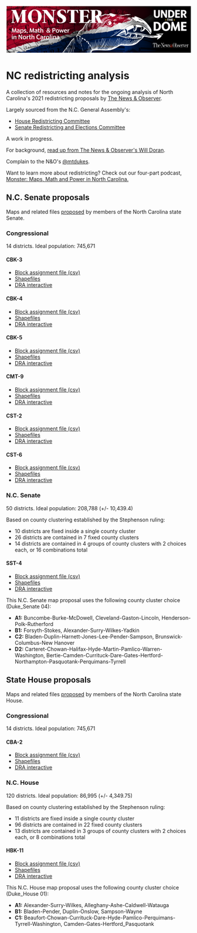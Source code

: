 ![Monster banner image](https://github.com/mtdukes/redistricting2021/blob/main/media/monster_banner.png)
# NC redistricting analysis
A collection of resources and notes for the ongoing analysis of North Carolina's 2021 redistricting proposals by [The News & Observer](https://www.newsobserver.com/).

Largely sourced from the N.C. General Assembly's:

 - [House Redistricting Committee](https://ncleg.gov/Committees/CommitteeInfo/HouseStanding/182#Documents)
 - [Senate Redistricting and Elections Committee](https://ncleg.gov/Committees/CommitteeInfo/SenateStanding/154#Documents)

A work in progress.

For background, [read up from The News & Observer's Will Doran](https://www.newsobserver.com/news/politics-government/article255119247.html).

Complain to the N&O's [@mtdukes](http://twitter.com/mtdukes).

Want to learn more about redistricting? Check out our four-part podcast, [Monster: Maps, Math and Power in North Carolina.](https://www.newsobserver.com/monster)

## N.C. Senate proposals 
Maps and related files [proposed](https://ncleg.gov/Committees/CommitteeInfo/SenateStanding/154#2021%5CMember%20Submitted%20Maps) by members of the North Carolina state Senate.

### Congressional
14 districts. Ideal population: 745,671

#### CBK-3
- [Block assignment file (csv)](https://github.com/mtdukes/redistricting2021/blob/main/data/proposals/cbk3.csv)
- [Shapefiles](https://github.com/mtdukes/redistricting2021/blob/main/data/proposals/cbk3)
- [DRA interactive](https://davesredistricting.org/maps#viewmap::656feac5-fde7-4ef4-90e3-2ca28411476b)

#### CBK-4
- [Block assignment file (csv)](https://github.com/mtdukes/redistricting2021/blob/main/data/proposals/cbk4.csv)
- [Shapefiles](https://github.com/mtdukes/redistricting2021/blob/main/data/proposals/cbk4)
- [DRA interactive](https://davesredistricting.org/maps#viewmap::37de15ce-69ba-4f0b-883c-ef27cb1cdf08)

#### CBK-5
- [Block assignment file (csv)](https://github.com/mtdukes/redistricting2021/blob/main/data/proposals/cbk5.csv)
- [Shapefiles](https://github.com/mtdukes/redistricting2021/blob/main/data/proposals/cbk5)
- [DRA interactive](https://davesredistricting.org/maps#viewmap::007275e0-3776-47c1-8fbc-e4e2452de6c9)

#### CMT-9
- [Block assignment file (csv)](https://github.com/mtdukes/redistricting2021/blob/main/data/proposals/cmt9.csv)
- [Shapefiles](https://github.com/mtdukes/redistricting2021/blob/main/data/proposals/cmt9)
- [DRA interactive](https://davesredistricting.org/maps#viewmap::8406e5d4-7a81-485c-92df-699637929918)

#### CST-2
- [Block assignment file (csv)](https://github.com/mtdukes/redistricting2021/blob/main/data/proposals/cst2.csv)
- [Shapefiles](https://github.com/mtdukes/redistricting2021/blob/main/data/proposals/cst2)
- [DRA interactive](https://davesredistricting.org/maps#viewmap::947a70bd-8660-4829-a887-7bb35a0f3aff)

#### CST-6
- [Block assignment file (csv)](https://github.com/mtdukes/redistricting2021/blob/main/data/proposals/cst6.csv)
- [Shapefiles](https://github.com/mtdukes/redistricting2021/blob/main/data/proposals/cst6)
- [DRA interactive](https://davesredistricting.org/maps#viewmap::c0632322-f2ec-4d0a-b6d4-656a6d819e74)

### N.C. Senate
50 districts. Ideal population: 208,788 (+/- 10,439.4)

Based on county clustering established by the Stephenson ruling:
- 10 districts are fixed inside a single county cluster
- 26 districts are contained in 7 fixed county clusters
- 14 districts are contained in 4 groups of county clusters with 2 choices each, or 16 combinations total

#### SST-4
- [Block assignment file (csv)](https://github.com/mtdukes/redistricting2021/blob/main/data/proposals/sst4.csv)
- [Shapefiles](https://github.com/mtdukes/redistricting2021/blob/main/data/proposals/sst4)
- [DRA interactive](https://davesredistricting.org/maps#viewmap::138c4a4d-f096-465e-9d83-3be4e1e896e9)

This N.C. Senate map proposal uses the following county cluster choice (Duke_Senate 04):
- **A1:** Buncombe-Burke-McDowell, Cleveland-Gaston-Lincoln, Henderson-Polk-Rutherford
- **B1:** Forsyth-Stokes, Alexander-Surry-Wilkes-Yadkin
- **C2:** Bladen-Duplin-Harnett-Jones-Lee-Pender-Sampson, Brunswick-Columbus-New Hanover
- **D2:** Carteret-Chowan-Halifax-Hyde-Martin-Pamlico-Warren-Washington, Bertie-Camden-Currituck-Dare-Gates-Hertford-Northampton-Pasquotank-Perquimans-Tyrrell

## State House proposals 
Maps and related files [proposed](https://ncleg.gov/Committees/CommitteeInfo/HouseStanding/182#2021\Member%20Submitted%20Maps) by members of the North Carolina state House.

### Congressional
14 districts. Ideal population: 745,671

#### CBA-2
 - [Block assignment file (csv)](https://github.com/mtdukes/redistricting2021/blob/main/data/proposals/cba2.csv)
 - [Shapefiles](https://github.com/mtdukes/redistricting2021/blob/main/data/proposals/cba2)
 - [DRA interactive](https://davesredistricting.org/maps#viewmap::0dee099c-2f85-4d0f-bd81-39fe5805b5dd)

### N.C. House
120 districts. Ideal population: 86,995 (+/- 4,349.75)

Based on county clustering established by the Stephenson ruling:
- 11 districts are fixed inside a single county cluster
- 96 districts are contained in 22 fixed county clusters
- 13 districts are contained in 3 groups of county clusters with 2 choices each, or 8 combinations total

#### HBK-11
- [Block assignment file (csv)](https://github.com/mtdukes/redistricting2021/blob/main/data/proposals/hbk11.csv)
- [Shapefiles](https://github.com/mtdukes/redistricting2021/blob/main/data/proposals/hbk11)
- [DRA interactive](https://davesredistricting.org/maps#viewmap::d61471bc-e2b3-43f3-a7c4-f2993c6383be)

This N.C. House map proposal uses the following county cluster choice (Duke_House 01):
- **A1:** Alexander-Surry-Wilkes, Alleghany-Ashe-Caldwell-Watauga
- **B1:** Bladen-Pender, Duplin-Onslow, Sampson-Wayne
- **C1:** Beaufort-Chowan-Currituck-Dare-Hyde-Pamlico-Perquimans-Tyrrell-Washington, Camden-Gates-Hertford_Pasquotank
